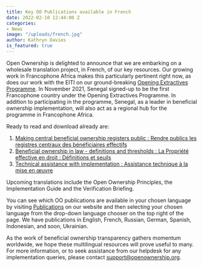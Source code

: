 ```yaml
---
title: Key OO Publications available in French
date: 2022-02-10 12:44:00 Z
categories:
- News
image: "/uploads/french.jpg"
author: Kathryn Davies
is_featured: true
---
```


Open Ownership is delighted to announce that we are embarking on a wholesale translation project, in French, of our key resources. Our growing work in Francophone Africa makes this particularly pertinent right now, as does our work with the EITI on our ground-breaking [Opening Extractives Programme](/extractives/). In November 2021, Senegal signed-up to be the first Francophone country under the Opening Extractives Programme. In addition to participating in the programme, Senegal, as a leader in beneficial ownership implementation, will also act as a regional hub for the programme in Francophone Africa.

Ready to read and download already are:

1. [Making central beneficial ownership registers public : Rendre publics les registres centraux des bénéficiaires effectifs](/resources/making-central-beneficial-ownership-registers-public/)
2. [Beneficial ownership in law - definitions and thresholds : La Propriété effective en droit : Définitions et seuils](/resources/beneficial-ownership-in-law-definitions-and-thresholds/)
3. [Technical assistance with implementation : Assistance technique à la mise en œuvre](/resources/technical-assistance-with-implementation/)

Upcoming translations include the Open Ownership Principles, the Implementation Guide and the Verification Briefing.

You can see which OO publications are available in your chosen language by visiting [Publications](/resources/) on our website and then selecting your chosen language from the drop-down language chooser on the top right of the page. We have publications in English, French, Russian, German, Spanish, Indonesian, and soon, Ukrainian.

As the work of beneficial ownership transparency gathers momentum worldwide, we hope these multilingual resources will prove useful to many. For more information, or to seek assistance from our helpdesk for any implementation queries, please contact <support@openownership.org>.
